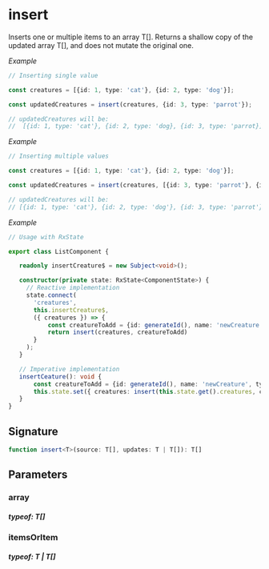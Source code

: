 # insert

Inserts one or multiple items to an array T[].
Returns a shallow copy of the updated array T[], and does not mutate the original one.

_Example_

```TypeScript
// Inserting single value

const creatures = [{id: 1, type: 'cat'}, {id: 2, type: 'dog'}];

const updatedCreatures = insert(creatures, {id: 3, type: 'parrot'});

// updatedCreatures will be:
//  [{id: 1, type: 'cat'}, {id: 2, type: 'dog}, {id: 3, type: 'parrot}];
```

_Example_

```TypeScript
// Inserting multiple values

const creatures = [{id: 1, type: 'cat'}, {id: 2, type: 'dog'}];

const updatedCreatures = insert(creatures, [{id: 3, type: 'parrot'}, {id: 4, type: 'hamster'}]);

// updatedCreatures will be:
// [{id: 1, type: 'cat'}, {id: 2, type: 'dog'}, {id: 3, type: 'parrot'}, {id: 4, type: 'hamster'}];
```

_Example_

```TypeScript
// Usage with RxState

export class ListComponent {

   readonly insertCreature$ = new Subject<void>();

   constructor(private state: RxState<ComponentState>) {
     // Reactive implementation
     state.connect(
       'creatures',
       this.insertCreature$,
       ({ creatures }) => {
           const creatureToAdd = {id: generateId(), name: 'newCreature', type: 'dinosaur' };
           return insert(creatures, creatureToAdd)
       }
     );
   }

   // Imperative implementation
   insertCeature(): void {
       const creatureToAdd = {id: generateId(), name: 'newCreature', type: 'dinosaur' };
       this.state.set({ creatures: insert(this.state.get().creatures, creatureToAdd)});
   }
}
```

## Signature

```TypeScript
function insert<T>(source: T[], updates: T | T[]): T[]
```

## Parameters

### array

##### typeof: T[]

### itemsOrItem

##### typeof: T | T[]
